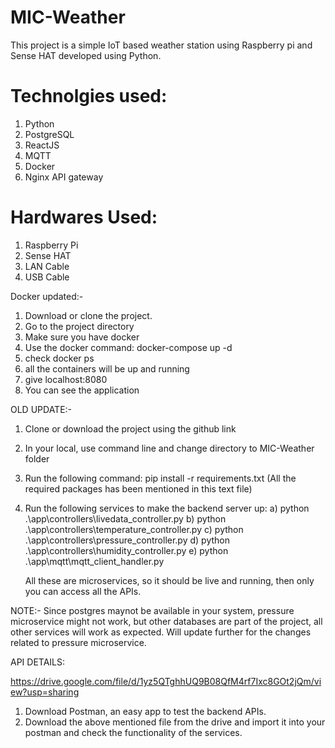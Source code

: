 # MIC-Weather
This project is a simple IoT based weather station using Raspberry pi and Sense HAT developed using Python.

# Technolgies used:
1. Python
2. PostgreSQL
3. ReactJS
4. MQTT
5. Docker
6. Nginx API gateway

# Hardwares Used:
1. Raspberry Pi
2. Sense HAT
3. LAN Cable
4. USB Cable

Docker updated:-
1) Download or clone the project.
2) Go to the project directory
3) Make sure you have docker
4) Use the docker command: docker-compose up -d
5) check docker ps
6) all the containers will be up and running
7) give localhost:8080
8) You can see the application


OLD UPDATE:-
1) Clone or download the project using the github link
2) In your local, use command line and change directory to MIC-Weather folder
3) Run the following command: pip install -r requirements.txt 
  (All the required packages has been mentioned in this text file)
4) Run the following services to make the backend server up:
    a) python .\app\controllers\livedata_controller.py
    b) python .\app\controllers\temperature_controller.py
    c) python .\app\controllers\pressure_controller.py
    d) python .\app\controllers\humidity_controller.py
    e) python .\app\mqtt\mqtt_client_handler.py
    
    All these are microservices, so it should be live and running, then only you can access all the APIs.

NOTE:-
Since postgres maynot be available in your system, pressure microservice might not work, but other databases are part of the project, all other services will work as expected.
Will update further for the changes related to pressure microservice.

API DETAILS:

https://drive.google.com/file/d/1yz5QTghhUQ9B08QfM4rf7Ixc8GOt2jQm/view?usp=sharing

1) Download Postman, an easy app to test the backend APIs.
2) Download the above mentioned file from the drive and import it into your postman and check the functionality of the services.

